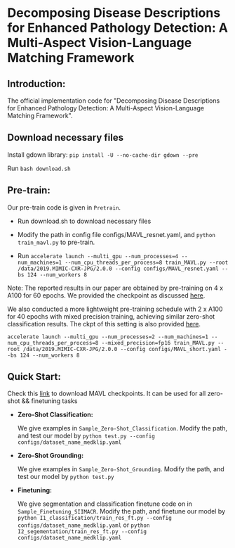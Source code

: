 # Decomposing Disease Descriptions for Enhanced Pathology Detection: A Multi-Aspect Vision-Language Matching Framework

## Introduction: 

The official implementation  code for "Decomposing Disease Descriptions for Enhanced Pathology Detection: A Multi-Aspect Vision-Language Matching Framework".

<!-- [**Paper Web**](https://chaoyi-wu.github.io/MedKLIP/) 

[**Arxiv Version**](https://arxiv.org/abs/2301.02228) -->

## Download necessary files
Install gdown library:
```pip install -U --no-cache-dir gdown --pre```

Run ```bash download.sh```

## Pre-train:
Our pre-train code is given in ```Pretrain```. 
* Run download.sh to download necessary files
* Modify the path in config file configs/MAVL_resnet.yaml, and ```python train_mavl.py``` to pre-train.

* Run `accelerate launch --multi_gpu --num_processes=4 --num_machines=1 --num_cpu_threads_per_process=8 train_MAVL.py --root /data/2019.MIMIC-CXR-JPG/2.0.0 --config configs/MAVL_resnet.yaml --bs 124 --num_workers 8`

Note: The reported results in our paper are obtained by pre-training on 4 x A100 for 60 epochs. We provided the checkpoint as discussed [here](Pretrain/data_file/DATA_Prepare.md).

We also conducted a more lightweight pre-training schedule with 2 x A100 for 40 epochs with mixed precision training, achieving similar zero-shot classification results. The ckpt of this setting is also provided [here](Pretrain/data_file/DATA_Prepare.md).

```
accelerate launch --multi_gpu --num_processes=2 --num_machines=1 --num_cpu_threads_per_process=8 --mixed_precision=fp16 train_MAVL.py --root /data/2019.MIMIC-CXR-JPG/2.0.0 --config configs/MAVL_short.yaml --bs 124 --num_workers 8
```

## Quick Start:
Check this [link](Pretrain/data_file/DATA_Prepare.md) to download MAVL checkpoints. It can be used for all zero-shot && finetuning tasks 

* **Zero-Shot Classification:**
    
    We give examples in ```Sample_Zero-Shot_Classification```. Modify the path, and test our model by ```python test.py --config configs/dataset_name_medklip.yaml```
* **Zero-Shot Grounding:**
    
    We give examples in ```Sample_Zero-Shot_Grounding```. Modify the path, and test our model by ```python test.py```
* **Finetuning:**
    
    We give segmentation and classification finetune code on in ```Sample_Finetuning_SIIMACR```. Modify the path, and finetune our model by ```python I1_classification/train_res_ft.py --config configs/dataset_name_medklip.yaml``` or ```python I2_segementation/train_res_ft.py --config configs/dataset_name_medklip.yaml```
